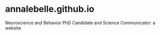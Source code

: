# annalebelle.github.io
Neuroscience and Behavior PhD Candidate and Science Communicator: a website
